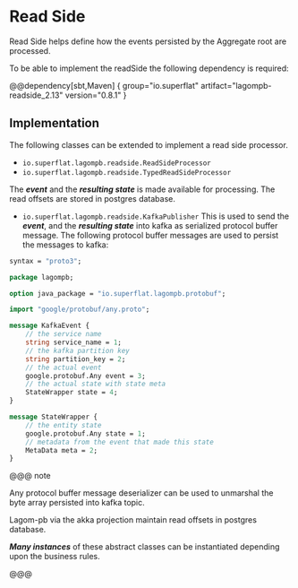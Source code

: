 # Read Side

Read Side helps define how the events persisted by the Aggregate root are processed. 

To be able to implement the readSide the following dependency is required:

@@dependency[sbt,Maven] {
  group="io.superflat"
  artifact="lagompb-readside_2.13"
  version="0.8.1"
}

## Implementation

The following classes can be extended to implement a read side processor.

- `io.superflat.lagompb.readside.ReadSideProcessor`
- `io.superflat.lagompb.readside.TypedReadSideProcessor` 

The **_event_** and the **_resulting state_** is made available for processing. The read offsets are stored in postgres database.

- `io.superflat.lagompb.readside.KafkaPublisher` This is used to send the **_event_**, and the **_resulting state_** into kafka as serialized protocol buffer message.
The following protocol buffer messages are used to persist the messages to kafka:

```proto
syntax = "proto3";

package lagompb;

option java_package = "io.superflat.lagompb.protobuf";

import "google/protobuf/any.proto";

message KafkaEvent {
    // the service name
    string service_name = 1;
    // the kafka partition key
    string partition_key = 2;
    // the actual event
    google.protobuf.Any event = 3;
    // the actual state with state meta
    StateWrapper state = 4;
}

message StateWrapper {
    // the entity state
    google.protobuf.Any state = 1;
    // metadata from the event that made this state
    MetaData meta = 2;
}
```
@@@ note

Any protocol buffer message deserializer can be used to unmarshal the byte array persisted into kafka topic.

Lagom-pb via the akka projection maintain read offsets in postgres database. 

**_Many instances_** of these abstract classes can be instantiated depending upon the business rules.

@@@

